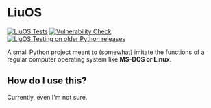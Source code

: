 # LiuOS
[![LiuOS Tests](https://github.com/LiuWoodsCode/LiuOS/actions/workflows/python-package.yml/badge.svg?branch=main)](https://github.com/LiuWoodsCode/LiuOS/actions/workflows/python-package.yml) [![Vulnerability Check](https://github.com/LiuWoodsCode/LiuOS/actions/workflows/codeql.yml/badge.svg)](https://github.com/LiuWoodsCode/LiuOS/actions/workflows/codeql.yml) [![LiuOS Testing on older Python releases](https://github.com/LiuWoodsCode/LiuOS/actions/workflows/python-multi.yml/badge.svg)](https://github.com/LiuWoodsCode/LiuOS/actions/workflows/python-multi.yml)
  
A small Python project meant to (somewhat) imitate the functions of a regular computer operating system like **MS-DOS or Linux**.
## How do I use this?
Currently, even I'm not sure.
